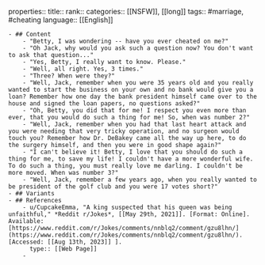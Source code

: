 properties::
title::
rank::
categories:: [[NSFW]], [[long]] 
tags:: #marriage, #cheating 
language:: [[English]]

	- ## Content
		- "Betty, I was wondering -- have you ever cheated on me?"
		- "Oh Jack, why would you ask such a question now? You don't want to ask that question..."
		- "Yes, Betty, I really want to know. Please."
		- "Well, all right. Yes, 3 times."
		- "Three? When were they?"
		- "Well, Jack, remember when you were 35 years old and you really wanted to start the business on your own and no bank would give you a loan? Remember how one day the bank president himself came over to the house and signed the loan papers, no questions asked?"
		- "Oh, Betty, you did that for me! I respect you even more than ever, that you would do such a thing for me! So, when was number 2?"
		- "Well, Jack, remember when you had that last heart attack and you were needing that very tricky operation, and no surgeon would touch you? Remember how Dr. DeBakey came all the way up here, to do the surgery himself, and then you were in good shape again?"
		- "I can't believe it! Betty, I love that you should do such a thing for me, to save my life! I couldn't have a more wonderful wife. To do such a thing, you must really love me darling. I couldn't be more moved. When was number 3?"
		- "Well, Jack, remember a few years ago, when you really wanted to be president of the golf club and you were 17 votes short?"
	- ## Variants
	- ## References
		- u/CupcakeEmma, "A king suspected that his queen was being unfaithful," *Reddit r/Jokes*, [[May 29th, 2021]]. [Format: Online]. Available: [https://www.reddit.com/r/Jokes/comments/nnblq2/comment/gzu8lhn/](https://www.reddit.com/r/Jokes/comments/nnblq2/comment/gzu8lhn/). [Accessed: [[Aug 13th, 2023]] ].
		  type:: [[Web Page]]
		-
